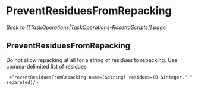 # PreventResiduesFromRepacking
*Back to [[TaskOperations|TaskOperations-RosettaScripts]] page.*
## PreventResiduesFromRepacking

Do not allow repacking at all for a string of residues to repacking. Use comma-delimited list of residues

     <PreventResiduesFromRepacking name=(&string) residues=(0 &integer,"," separated)/>

